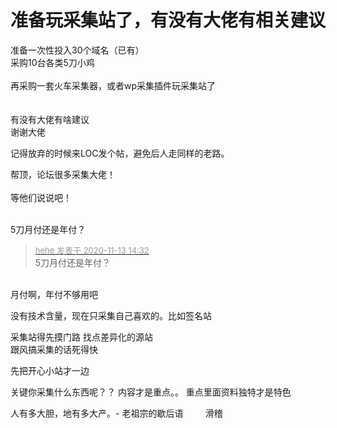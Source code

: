 # 准备玩采集站了，有没有大佬有相关建议


<img src="static/image/smiley/yct/010.gif" smilieid="41" border="0" alt="" /> <br />
准备一次性投入30个域名（已有）<br />
采购10台各类5刀小鸡<br />
<br />
再采购一套火车采集器，或者wp采集插件玩采集站了<br />
<br />
<img src="static/image/smiley/yct/011.gif" smilieid="33" border="0" alt="" /> <br />
<br />
有没有大佬有啥建议<br />
谢谢大佬

记得放弃的时候来LOC发个帖，避免后人走同样的老路。

帮顶，论坛很多采集大佬！<br />
<br />
等他们说说吧！<br />
<br />
<img src="static/image/smiley/default/time.gif" smilieid="15" border="0" alt="" /><img src="static/image/smiley/default/time.gif" smilieid="15" border="0" alt="" /><img src="static/image/smiley/default/time.gif" smilieid="15" border="0" alt="" />

5刀月付还是年付？

<div class="quote"><blockquote><font size="2"><a href="https://www.hostloc.com/forum.php?mod=redirect&amp;goto=findpost&amp;pid=9448476&amp;ptid=766226" target="_blank"><font color="#999999">hehe 发表于 2020-11-13 14:32</font></a></font><br />
5刀月付还是年付？</blockquote></div><br />
月付啊，年付不够用吧

没有技术含量，现在只采集自己喜欢的。比如签名站

采集站得先摸门路 找点差异化的源站<br />
跟风搞采集的话死得快

先把开心小站才一边

关键你采集什么东西呢？？ 内容才是重点。。 重点里面资料独特才是特色

人有多大胆，地有多大产。- 老祖宗的歇后语&nbsp; &nbsp;&nbsp; &nbsp;&nbsp; &nbsp;滑稽
